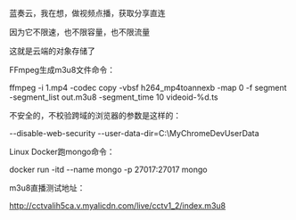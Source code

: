 蓝奏云，我在想，做视频点播，获取分享直连

因为它不限速，也不限容量，也不限流量

这就是云端的对象存储了

FFmpeg生成m3u8文件命令：

ffmpeg -i 1.mp4 -codec copy -vbsf h264_mp4toannexb -map 0 -f segment -segment_list out.m3u8 -segment_time 10 videoid-%d.ts

不安全的，不校验跨域的浏览器的参数是这样的：

--disable-web-security --user-data-dir=C:\MyChromeDevUserData

Linux Docker跑mongo命令：

docker run -itd --name mongo -p 27017:27017 mongo

m3u8直播测试地址：

http://cctvalih5ca.v.myalicdn.com/live/cctv1_2/index.m3u8
